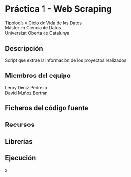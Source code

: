 # Práctica 1 - Web Scraping
Tipología y Ciclo de Vida de los Datos<br/>Máster en Ciencia de Datos<br/>Universitat Oberta de Catalunya <br/>

## Descripción
Script que extrae la información de los proyectos realizados 

## Miembros del equipo
Leroy Deniz Pedreira <br/>
David Muñoz Bertrán
## Ficheros del código fuente


## Recursos

## Librerias

## Ejecución
x

